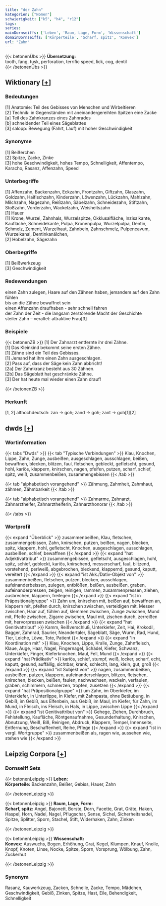 ```yaml
---
title: "der Zahn"
kategorien: ["Nomen"]
schwierigkeit: ["k5", "h4", "r12"]
tags:
series:
mainDornseiffs: ['Leben', 'Raum, Lage, Form', 'Wissenschaft']
domainDornseiffs: ['Körperteile', 'Scharf, spitz', 'Konvex']
url: "Zahn"
---
```


{{< betonenÜbs >}}
**Übersetzung:**  
tooth, fang, tusk, perforation, terrific speed, lick, cog, dentil  
{{< /betonenÜbs >}}

## Wiktionary [[+](https://de.wiktionary.org/wiki/Zahn)]

### Bedeutungen
[1] Anatomie: Teil des Gebisses von Menschen und Wirbeltieren  
[2] Technik: in Gegenständen mit aneinandergereihten Spitzen eine Zacke  
[a] Teil des Zahnkranzes eines Zahnrades  
[b] schneidender Teil eines Sägeblattes  
[3] salopp: Bewegung (Fahrt, Lauf) mit hoher Geschwindigkeit  

### Synonyme
[1] Beißerchen  
[2] Spitze, Zacke, Zinke  
[3] hohe Geschwindigkeit, hohes Tempo, Schnelligkeit, Affentempo, Karacho, Rasanz, Affenzahn, Speed  

### Unterbegriffe
[1] Affenzahn, Backenzahn, Eckzahn, Frontzahn, Giftzahn, Glaszahn, Goldzahn, Haifischzahn, Kinderzahn, Löwenzahn, Lückzahn, Mahlzahn, Milchzahn, Nagezahn, Reißzahn, Säbelzahn, Schneidezahn, Stiftzahn, Stoßzahn, Vorderzahn, Wackelzahn, Weisheitszahn  
[1] Hauer  
[1] Krone, Wurzel, Zahnhals, Wurzelspitze, Okklusalfläche, Inzisalkante, Kaufläche, Schneidekante, Pulpa, Kronenpulpa, Wurzelpulpa, Dentin, Schmelz, Zement, Wurzelhaut, Zahnbein, Zahnschmelz, Pulpencavum, Wurzelkanal, Dentinkanälchen,  
[2] Hobelzahn, Sägezahn  

### Oberbegriffe
[1] Beißwerkzeug  
[3] Geschwindigkeit  

### Redewendungen
einen Zahn zulegen, Haare auf den Zähnen haben, jemandem auf den Zahn fühlen  
bis an die Zähne bewaffnet sein  
einen Affenzahn draufhaben - sehr schnell fahren  
der Zahn der Zeit - die langsam zerstörende Macht der Geschichte  
steiler Zahn – veraltet: attraktive Frau[3]  

### Beispiele
{{< betonenZB >}}
[1] Der Zahnarzt entfernte ihr drei Zähne.  
[1] Das Kleinkind bekommt seine ersten Zähne.  
[1] Zähne sind ein Teil des Gebisses.  
[1] Jemand hat ihm einen Zahn ausgeschlagen.  
[2] Pass auf, dass der Säge kein Zahn abbricht!  
[2a] Der Zahnkranz besteht aus 30 Zähnen.  
[2b] Das Sägeblatt hat geschränkte Zähne.  
[3] Der hat heute mal wieder einen Zahn drauf!  

{{< /betonenZB >}}
### Herkunft
[1, 2] althochdeutsch: zan → goh; zand → goh; zant → goh[1][2]  



## dwds [[+](https://www.dwds.de/wb/Zahn)]

### Wortinformation
{{< tabs "Dwds" >}}
{{< tab "Typische Verbindungen" >}}
Klau, Knochen, Lippe, Zahn, Zunge, ausbeißen, ausgeschlagen, ausschlagen, beißen, bewaffnen, blecken, blitzen, faul, fletschen, gebleckt, gefletscht, gesund, hohl, kariös, klappern, knirschen, nagen, pfeifen, putzen, scharf, schief, spitz, weiß, zusammenbeißen, zusammengebissen
{{< /tab >}}

{{< tab "alphabetisch vorangehend" >}}
Zähmung, Zahmheit, Zahmhaut, zähmen, Zähmbarkeit
{{< /tab >}}

{{< tab "alphabetisch vorangehend" >}}
Zahnarme, Zahnarzt, Zahnarzthelfer, Zahnarzthelferin, Zahnarzthonorar
{{< /tab >}}

{{< /tabs >}}

### Wortprofil
{{< expand "Überblick" >}} zusammenbeißen, Klau, fletschen, zusammengebissen, Zahn, knirschen, putzen, beißen, nagen, blecken, spitz, klappern, hohl, gefletscht, Knochen, ausgeschlagen, ausschlagen, ausbeißen, schief, bewaffnen {{< /expand >}}
{{< expand "hat Adjektivattribut" >}} zusammengebissen, gefletscht, ausgeschlagen, hohl, spitz, schief, gebleckt, kariös, knirschend, messerscharf, faul, blitzend, vorstehend, perlweiß, abgebrochen, bleckend, klappernd, gesund, kaputt, vereitert {{< /expand >}}
{{< expand "ist Akk./Dativ-Objekt von" >}} zusammenbeißen, fletschen, putzen, blecken, ausschlagen, aufeinanderbeissen, zulegen, entblößen, beißen, ausbeißen, graben, aufeinanderpressen, zeigen, reinigen, rammen, zusammenpressen, ziehen, ausbrechen, klappern, freilegen {{< /expand >}}
{{< expand "ist in Präpositionalgruppe" >}} Zahn um, knirschen mit, beißen auf, bewaffnen an, klappern mit, pfeifen durch, knirschen zwischen, verteidigen mit, Messer zwischen, Haar auf, fühlen auf, klemmen zwischen, Zunge zwischen, Mund mit, Pfeife zwischen, Zigarre zwischen, Maul mit, zischen durch, zerreißen mit, hervorpressen zwischen {{< /expand >}}
{{< expand "hat Genitivattribut" >}} Kamm, Reißverschluß, Unterkiefer, Zeit, Hai, Krokodil, Bagger, Zahnrad, Saurier, Neandertaler, Sägeblatt, Säge, Wurm, Rad, Hund, Tier, Leiche, Löwe, Tote, Patient {{< /expand >}}
{{< expand "in Koordination mit" >}} Klau, Knochen, Lippe, Kralle, Zunge, Zahnfleisch, Klaue, Auge, Haar, Nagel, Fingernagel, Schädel, Kiefer, Schwanz, Unterkiefer, Finger, Kieferknochen, Maul, Fell, Mund {{< /expand >}}
{{< expand "hat Prädikativ" >}} kariös, schief, stumpf, weiß, locker, scharf, echt, kaputt, gesund, auffällig, sichtbar, krank, schlecht, lang, klein, gut, groß {{< /expand >}}
{{< expand "ist Subjekt von" >}} nagen, zusammenbeißen, ausbeißen, putzen, klappern, aufeinanderschlagen, blitzen, fletschen, knirschen, blecken, beißen, faulen, nachwachsen, wackeln, verfaulen, graben, schimmern, schmerzen, tropfen, zusetzen {{< /expand >}}
{{< expand "hat Präpositionalgruppe" >}} um Zahn, im Oberkiefer, im Unterkiefer, in Unterlippe, in Kiefer, mit Zahnpasta, ohne Betäubung, in Gebiß, im Gebiß, aus Elfenbein, aus Gebiß, im Maul, im Kiefer, für Zahn, im Mund, in Fleisch, ins Fleisch, in Hals, in Lippe, zwischen Lippe {{< /expand >}}
{{< expand "ist Genitivattribut von" >}} Gehege, Ziehen, Durchbruch, Fehlstellung, Kaufläche, Röntgenaufnahme, Gesunderhaltung, Knirschen, Abnutzung, Weiß, Biß, Reinigen, Abdruck, Klappern, Tempel, Innenseite, Entfernung, Beschaffenheit, Reihe, Pflege {{< /expand >}}
{{< expand "ist in vergl. Wortgruppe" >}} zusammenbeißen als, ragen wie, aussehen wie, stehen wie {{< /expand >}}

## Leipzig Corpora [[+](https://corpora.uni-leipzig.de/en/res?word=Zahn&corpusId=deu_newscrawl-public_2018)]

### Dornseiff Sets
{{< betonenLeipzig >}}
**Leben:**  
**Körperteile:** Backenzahn, Beißer, Gebiss, Hauer, Zahn  

{{< /betonenLeipzig >}}


{{< betonenLeipzig >}}
**Raum, Lage, Form:**  
**Scharf, spitz:** Angel, Bajonett, Borste, Dorn, Facette, Grat, Gräte, Haken, Haspel, Horn, Nadel, Nagel, Pflugschar, Sense, Sichel, Sicherheitsnadel, Spitze, Splitter, Sporn, Stachel, Stift, Widerhaken, Zahn, Zinken  

{{< /betonenLeipzig >}}


{{< betonenLeipzig >}}
**Wissenschaft:**  
**Konvex:** Auswuchs, Bogen, Erhöhung, Grat, Kegel, Klumpen, Knauf, Knolle, Knopf, Knoten, Linse, Nocke, Spitze, Sporn, Vorsprung, Wölbung, Zahn, Zuckerhut  

{{< /betonenLeipzig >}}

### Synonym
Rasanz, Kauwerkzeug, Zacken, Schnelle, Zacke, Tempo, Mädchen, Geschwindigkeit, Gebiß, Zinken, Spitze, Hast, Eile, Behendigkeit, Schnelligkeit

